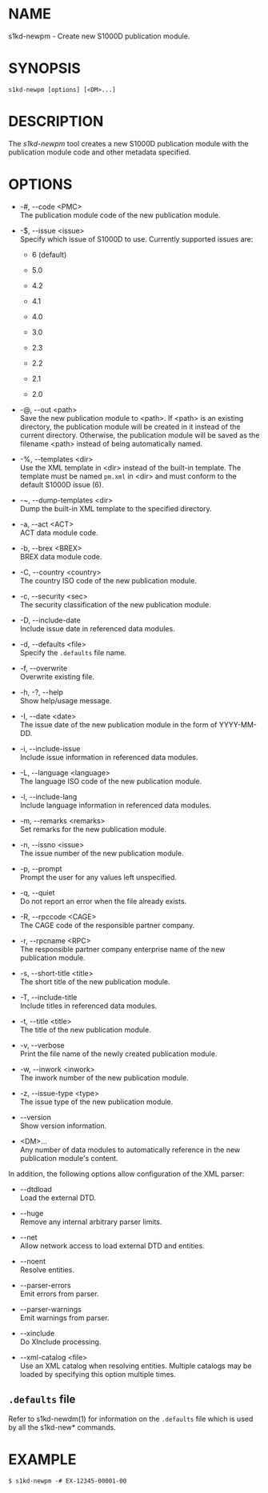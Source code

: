 # NAME

s1kd-newpm - Create new S1000D publication module.

# SYNOPSIS

    s1kd-newpm [options] [<DM>...]

# DESCRIPTION

The *s1kd-newpm* tool creates a new S1000D publication module with the
publication module code and other metadata specified.

# OPTIONS

  - \-\#, --code \<PMC\>  
    The publication module code of the new publication module.

  - \-$, --issue \<issue\>  
    Specify which issue of S1000D to use. Currently supported issues
    are:
    
      - 6 (default)
    
      - 5.0
    
      - 4.2
    
      - 4.1
    
      - 4.0
    
      - 3.0
    
      - 2.3
    
      - 2.2
    
      - 2.1
    
      - 2.0

  - \-@, --out \<path\>  
    Save the new publication module to \<path\>. If \<path\> is an
    existing directory, the publication module will be created in it
    instead of the current directory. Otherwise, the publication module
    will be saved as the filename \<path\> instead of being
    automatically named.

  - \-%, --templates \<dir\>  
    Use the XML template in \<dir\> instead of the built-in template.
    The template must be named `pm.xml` in \<dir\> and must conform to
    the default S1000D issue (6).

  - \-\~, --dump-templates \<dir\>  
    Dump the built-in XML template to the specified directory.

  - \-a, --act \<ACT\>  
    ACT data module code.

  - \-b, --brex \<BREX\>  
    BREX data module code.

  - \-C, --country \<country\>  
    The country ISO code of the new publication module.

  - \-c, --security \<sec\>  
    The security classification of the new publication module.

  - \-D, --include-date  
    Include issue date in referenced data modules.

  - \-d, --defaults \<file\>  
    Specify the `.defaults` file name.

  - \-f, --overwrite  
    Overwrite existing file.

  - \-h, -?, --help  
    Show help/usage message.

  - \-I, --date \<date\>  
    The issue date of the new publication module in the form of
    YYYY-MM-DD.

  - \-i, --include-issue  
    Include issue information in referenced data modules.

  - \-L, --language \<language\>  
    The language ISO code of the new publication module.

  - \-l, --include-lang  
    Include language information in referenced data modules.

  - \-m, --remarks \<remarks\>  
    Set remarks for the new publication module.

  - \-n, --issno \<issue\>  
    The issue number of the new publication module.

  - \-p, --prompt  
    Prompt the user for any values left unspecified.

  - \-q, --quiet  
    Do not report an error when the file already exists.

  - \-R, --rpccode \<CAGE\>  
    The CAGE code of the responsible partner company.

  - \-r, --rpcname \<RPC\>  
    The responsible partner company enterprise name of the new
    publication module.

  - \-s, --short-title \<title\>  
    The short title of the new publication module.

  - \-T, --include-title  
    Include titles in referenced data modules.

  - \-t, --title \<title\>  
    The title of the new publication module.

  - \-v, --verbose  
    Print the file name of the newly created publication module.

  - \-w, --inwork \<inwork\>  
    The inwork number of the new publication module.

  - \-z, --issue-type \<type\>  
    The issue type of the new publication module.

  - \--version  
    Show version information.

  - \<DM\>...  
    Any number of data modules to automatically reference in the new
    publication module's content.

In addition, the following options allow configuration of the XML
parser:

  - \--dtdload  
    Load the external DTD.

  - \--huge  
    Remove any internal arbitrary parser limits.

  - \--net  
    Allow network access to load external DTD and entities.

  - \--noent  
    Resolve entities.

  - \--parser-errors  
    Emit errors from parser.

  - \--parser-warnings  
    Emit warnings from parser.

  - \--xinclude  
    Do XInclude processing.

  - \--xml-catalog \<file\>  
    Use an XML catalog when resolving entities. Multiple catalogs may be
    loaded by specifying this option multiple times.

## `.defaults` file

Refer to s1kd-newdm(1) for information on the `.defaults` file which is
used by all the s1kd-new\* commands.

# EXAMPLE

    $ s1kd-newpm -# EX-12345-00001-00
